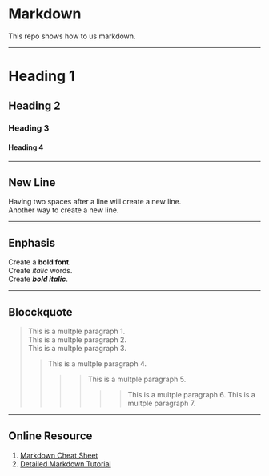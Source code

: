 # Markdown
This repo shows how to us markdown.

---
# Heading 1
## Heading 2
### Heading 3
#### Heading 4

---
## New Line

Having two spaces after a line will create  a new line.  
Another way to create a new line. <br>

---
## Enphasis
Create a **bold font**.  
Create *italic* words.  
Create ***bold italic***.  

---
## Blocckquote

> This is a multple paragraph 1.  
>This is a multple paragraph 2.  
>This is a multple paragraph 3.  
>> This is a multple paragraph 4.
>> >> This is a multple paragraph 5.
>> >> >> This is a multple paragraph 6.
>> This is a multple paragraph 7.  


 

---
## Online Resource
1. [Markdown Cheat Sheet](https://www.markdownguide.org/cheat-sheet/)
2. [Detailed Markdown Tutorial](https://www.markdownguide.org/basic-syntax/#bold)

